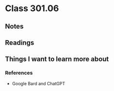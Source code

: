 # Class 301.06

## Notes

## Readings

## Things I want to learn more about

### References
- Google Bard and ChatGPT
